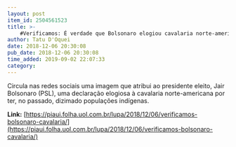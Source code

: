 ```yaml
---
layout: post
item_id: 2504561523
title: >-
    #Verificamos: É verdade que Bolsonaro elogiou cavalaria norte-americana por dizimar índios
author: Tatu D'Oquei
date: 2018-12-06 20:30:08
pub_date: 2018-12-06 20:30:08
time_added: 2019-09-02 22:07:33
category: 
---
```


Circula nas redes sociais uma imagem que atribui ao presidente eleito, Jair Bolsonaro (PSL), uma declaração elogiosa à cavalaria norte-americana por ter, no passado, dizimado populações indígenas.

**Link:** [https://piaui.folha.uol.com.br/lupa/2018/12/06/verificamos-bolsonaro-cavalaria/](https://piaui.folha.uol.com.br/lupa/2018/12/06/verificamos-bolsonaro-cavalaria/)

